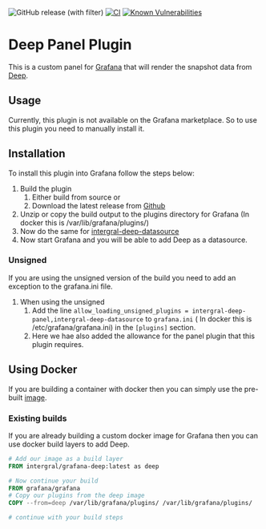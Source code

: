 ![GitHub release (with filter)](https://img.shields.io/github/v/release/intergral/grafana-deep-datasource)
[![CI](https://github.com/intergral/grafana-deep-datasource/actions/workflows/ci.yml/badge.svg)](https://github.com/intergral/grafana-deep-datasource/actions/workflows/ci.yml)
[![Known Vulnerabilities](https://snyk.io/test/github/intergral/grafana-deep-panel/badge.svg)](https://snyk.io/test/github/intergral/grafana-deep-panel)

# Deep Panel Plugin

This is a custom panel for [Grafana](https://grafana.com) that will render the snapshot data
from [Deep](https://github.com/intergral/deep).

## Usage

Currently, this plugin is not available on the Grafana marketplace. So to use this plugin you need to manually install
it.

## Installation

To install this plugin into Grafana follow the steps below:

1. Build the plugin
    1. Either build from source or
    2. Download the latest release from [Github](https://github.com/intergral/grafana-deep-panel/releases)
2. Unzip or copy the build output to the plugins directory for Grafana (In docker this is /var/lib/grafana/plugins/)
3. Now do the same for [intergral-deep-datasource](https://github.com/intergral/grafana-deep-datasource)
4. Now start Grafana and you will be able to add Deep as a datasource.

### Unsigned

If you are using the unsigned version of the build you need to add an exception to the grafana.ini file.

1. When using the unsigned
    1. Add the line `allow_loading_unsigned_plugins = intergral-deep-panel,intergral-deep-datasource` to `grafana.ini` (
       In docker this is /etc/grafana/grafana.ini) in the `[plugins]` section.
    2. Here we hae also added the allowance for the panel plugin that this plugin requires.

## Using Docker

If you are building a container with docker then you can simply use the pre-built [image](https://hub.docker.com/r/intergral/grafana-deep).

### Existing builds

If you are already building a custom docker image for Grafana then you can use docker build layers to add Deep.

```dockerfile
# Add our image as a build layer
FROM intergral/grafana-deep:latest as deep

# Now continue your build
FROM grafana/grafana
# Copy our plugins from the deep image
COPY --from=deep /var/lib/grafana/plugins/ /var/lib/grafana/plugins/

# continue with your build steps
```

